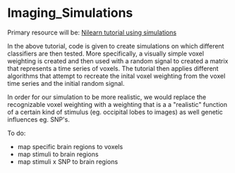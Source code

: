 # Imaging_Simulations

Primary resource will be: [Nilearn tutorial using simulations](http://nilearn.github.io/auto_examples/02_decoding/plot_simulated_data.html)

In the above tutorial, code is given to create simulations on which different classifiers are then tested. 
More specifically, a visually simple voxel weighting is created and then used with a random signal to created a matrix that  represents a time series of voxels. The tutorial then applies different algorithms that attempt to recreate the inital voxel weighting from the voxel time series and the initial random signal. 

In order for our simulation to be more realistic, we would replace the recognizable voxel weighting with a weighting that is a a "realistic" function of a certain kind of stimulus (eg. occipital lobes to images) as well genetic influences eg. SNP's.

To do:
- map specific brain regions to voxels 
- map stimuli to brain regions
- map stimuli x SNP to brain regions
